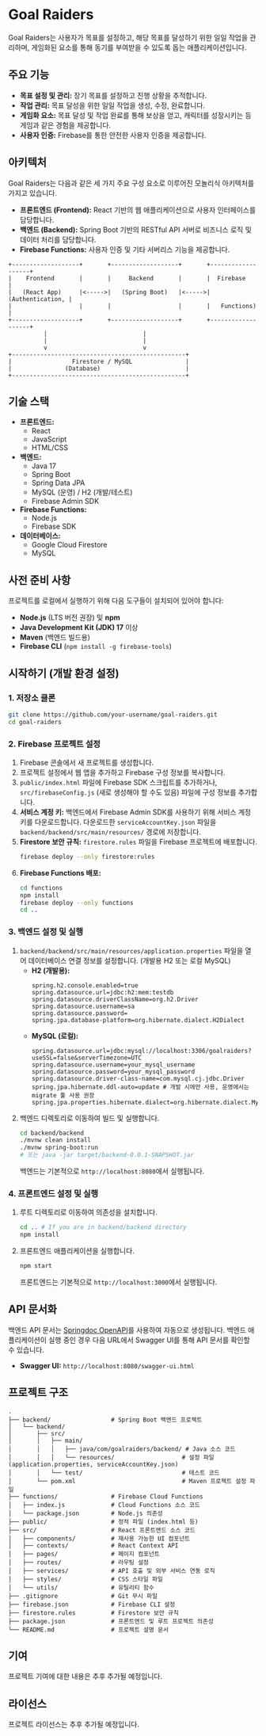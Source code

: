 # Goal Raiders

Goal Raiders는 사용자가 목표를 설정하고, 해당 목표를 달성하기 위한 일일 작업을 관리하며, 게임화된 요소를 통해 동기를 부여받을 수 있도록 돕는 애플리케이션입니다.

## 주요 기능

*   **목표 설정 및 관리:** 장기 목표를 설정하고 진행 상황을 추적합니다.
*   **작업 관리:** 목표 달성을 위한 일일 작업을 생성, 수정, 완료합니다.
*   **게임화 요소:** 목표 달성 및 작업 완료를 통해 보상을 얻고, 캐릭터를 성장시키는 등 게임과 같은 경험을 제공합니다.
*   **사용자 인증:** Firebase를 통한 안전한 사용자 인증을 제공합니다.

## 아키텍처

Goal Raiders는 다음과 같은 세 가지 주요 구성 요소로 이루어진 모놀리식 아키텍처를 가지고 있습니다.

*   **프론트엔드 (Frontend):** React 기반의 웹 애플리케이션으로 사용자 인터페이스를 담당합니다.
*   **백엔드 (Backend):** Spring Boot 기반의 RESTful API 서버로 비즈니스 로직 및 데이터 처리를 담당합니다.
*   **Firebase Functions:** 사용자 인증 및 기타 서버리스 기능을 제공합니다.

```
+-------------------+       +-------------------+       +-------------------+
|    Frontend       |       |     Backend       |       |  Firebase         |
|   (React App)     |<----->|   (Spring Boot)   |<----->|  (Authentication, |
|                   |       |                   |       |   Functions)      |
+-------------------+       +-------------------+       +-------------------+
          |                           |
          |                           |
          v                           v
+-------------------------------------------------+
|                 Firestore / MySQL               |
|               (Database)                        |
+-------------------------------------------------+
```

## 기술 스택

*   **프론트엔드:**
    *   React
    *   JavaScript
    *   HTML/CSS
*   **백엔드:**
    *   Java 17
    *   Spring Boot
    *   Spring Data JPA
    *   MySQL (운영) / H2 (개발/테스트)
    *   Firebase Admin SDK
*   **Firebase Functions:**
    *   Node.js
    *   Firebase SDK
*   **데이터베이스:**
    *   Google Cloud Firestore
    *   MySQL

## 사전 준비 사항

프로젝트를 로컬에서 실행하기 위해 다음 도구들이 설치되어 있어야 합니다:

*   **Node.js** (LTS 버전 권장) 및 **npm**
*   **Java Development Kit (JDK) 17** 이상
*   **Maven** (백엔드 빌드용)
*   **Firebase CLI** (`npm install -g firebase-tools`)

## 시작하기 (개발 환경 설정)

### 1. 저장소 클론

```bash
git clone https://github.com/your-username/goal-raiders.git
cd goal-raiders
```

### 2. Firebase 프로젝트 설정

1.  Firebase 콘솔에서 새 프로젝트를 생성합니다.
2.  프로젝트 설정에서 웹 앱을 추가하고 Firebase 구성 정보를 복사합니다.
3.  `public/index.html` 파일에 Firebase SDK 스크립트를 추가하거나, `src/firebaseConfig.js` (새로 생성해야 할 수도 있음) 파일에 구성 정보를 추가합니다.
4.  **서비스 계정 키:** 백엔드에서 Firebase Admin SDK를 사용하기 위해 서비스 계정 키를 다운로드합니다. 다운로드한 `serviceAccountKey.json` 파일을 `backend/backend/src/main/resources/` 경로에 저장합니다.
5.  **Firestore 보안 규칙:** `firestore.rules` 파일을 Firebase 프로젝트에 배포합니다.
    ```bash
    firebase deploy --only firestore:rules
    ```
6.  **Firebase Functions 배포:**
    ```bash
    cd functions
    npm install
    firebase deploy --only functions
    cd ..
    ```

### 3. 백엔드 설정 및 실행

1.  `backend/backend/src/main/resources/application.properties` 파일을 열어 데이터베이스 연결 정보를 설정합니다. (개발용 H2 또는 로컬 MySQL)
    *   **H2 (개발용):**
        ```properties
        spring.h2.console.enabled=true
        spring.datasource.url=jdbc:h2:mem:testdb
        spring.datasource.driverClassName=org.h2.Driver
        spring.datasource.username=sa
        spring.datasource.password=
        spring.jpa.database-platform=org.hibernate.dialect.H2Dialect
        ```
    *   **MySQL (로컬):**
        ```properties
        spring.datasource.url=jdbc:mysql://localhost:3306/goalraiders?useSSL=false&serverTimezone=UTC
        spring.datasource.username=your_mysql_username
        spring.datasource.password=your_mysql_password
        spring.datasource.driver-class-name=com.mysql.cj.jdbc.Driver
        spring.jpa.hibernate.ddl-auto=update # 개발 시에만 사용, 운영에서는 migrate 툴 사용 권장
        spring.jpa.properties.hibernate.dialect=org.hibernate.dialect.MySQL8Dialect
        ```
2.  백엔드 디렉토리로 이동하여 빌드 및 실행합니다.
    ```bash
    cd backend/backend
    ./mvnw clean install
    ./mvnw spring-boot:run
    # 또는 java -jar target/backend-0.0.1-SNAPSHOT.jar
    ```
    백엔드는 기본적으로 `http://localhost:8080`에서 실행됩니다.

### 4. 프론트엔드 설정 및 실행

1.  루트 디렉토리로 이동하여 의존성을 설치합니다.
    ```bash
    cd .. # If you are in backend/backend directory
    npm install
    ```
2.  프론트엔드 애플리케이션을 실행합니다.
    ```bash
    npm start
    ```
    프론트엔드는 기본적으로 `http://localhost:3000`에서 실행됩니다.

## API 문서화

백엔드 API 문서는 [Springdoc OpenAPI](https://springdoc.org/)를 사용하여 자동으로 생성됩니다. 백엔드 애플리케이션이 실행 중인 경우 다음 URL에서 Swagger UI를 통해 API 문서를 확인할 수 있습니다.

*   **Swagger UI:** `http://localhost:8080/swagger-ui.html`

## 프로젝트 구조

```
.
├── backend/                 # Spring Boot 백엔드 프로젝트
│   └── backend/
│       ├── src/
│       │   ├── main/
│       │   │   ├── java/com/goalraiders/backend/ # Java 소스 코드
│       │   │   └── resources/                   # 설정 파일 (application.properties, serviceAccountKey.json)
│       │   └── test/                            # 테스트 코드
│       └── pom.xml                              # Maven 프로젝트 설정 파일
├── functions/               # Firebase Cloud Functions
│   ├── index.js             # Cloud Functions 소스 코드
│   └── package.json         # Node.js 의존성
├── public/                  # 정적 파일 (index.html 등)
├── src/                     # React 프론트엔드 소스 코드
│   ├── components/          # 재사용 가능한 UI 컴포넌트
│   ├── contexts/            # React Context API
│   ├── pages/               # 페이지 컴포넌트
│   ├── routes/              # 라우팅 설정
│   ├── services/            # API 호출 및 외부 서비스 연동 로직
│   ├── styles/              # CSS 스타일 파일
│   └── utils/               # 유틸리티 함수
├── .gitignore               # Git 무시 파일
├── firebase.json            # Firebase CLI 설정
├── firestore.rules          # Firestore 보안 규칙
├── package.json             # 프론트엔드 및 루트 프로젝트 의존성
└── README.md                # 프로젝트 설명 문서
```

## 기여

프로젝트 기여에 대한 내용은 추후 추가될 예정입니다.

## 라이선스

프로젝트 라이선스는 추후 추가될 예정입니다.
